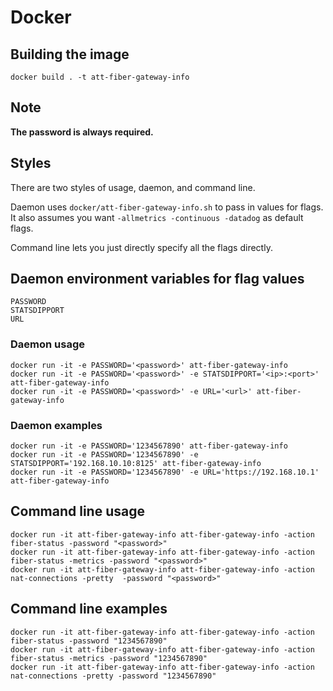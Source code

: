 # Docker

## Building the image
```
docker build . -t att-fiber-gateway-info
```

## Note
**The password is always required.**

## Styles
There are two styles of usage, daemon, and  command line.

Daemon uses `docker/att-fiber-gateway-info.sh` to pass in values for flags. It
also assumes you want `-allmetrics -continuous -datadog` as default flags.

Command line lets you just directly specify all the flags directly.

## Daemon environment variables for flag values
```
PASSWORD
STATSDIPPORT
URL
```

### Daemon usage
```
docker run -it -e PASSWORD='<password>' att-fiber-gateway-info
docker run -it -e PASSWORD='<password>' -e STATSDIPPORT='<ip>:<port>' att-fiber-gateway-info
docker run -it -e PASSWORD='<password>' -e URL='<url>' att-fiber-gateway-info
```

### Daemon examples
```
docker run -it -e PASSWORD='1234567890' att-fiber-gateway-info
docker run -it -e PASSWORD='1234567890' -e STATSDIPPORT='192.168.10.10:8125' att-fiber-gateway-info
docker run -it -e PASSWORD='1234567890' -e URL='https://192.168.10.1' att-fiber-gateway-info
```

## Command line usage
```
docker run -it att-fiber-gateway-info att-fiber-gateway-info -action fiber-status -password "<password>"
docker run -it att-fiber-gateway-info att-fiber-gateway-info -action fiber-status -metrics -password "<password>"
docker run -it att-fiber-gateway-info att-fiber-gateway-info -action nat-connections -pretty  -password "<password>"
```

## Command line examples
```
docker run -it att-fiber-gateway-info att-fiber-gateway-info -action fiber-status -password "1234567890"
docker run -it att-fiber-gateway-info att-fiber-gateway-info -action fiber-status -metrics -password "1234567890"
docker run -it att-fiber-gateway-info att-fiber-gateway-info -action nat-connections -pretty -password "1234567890"
```
